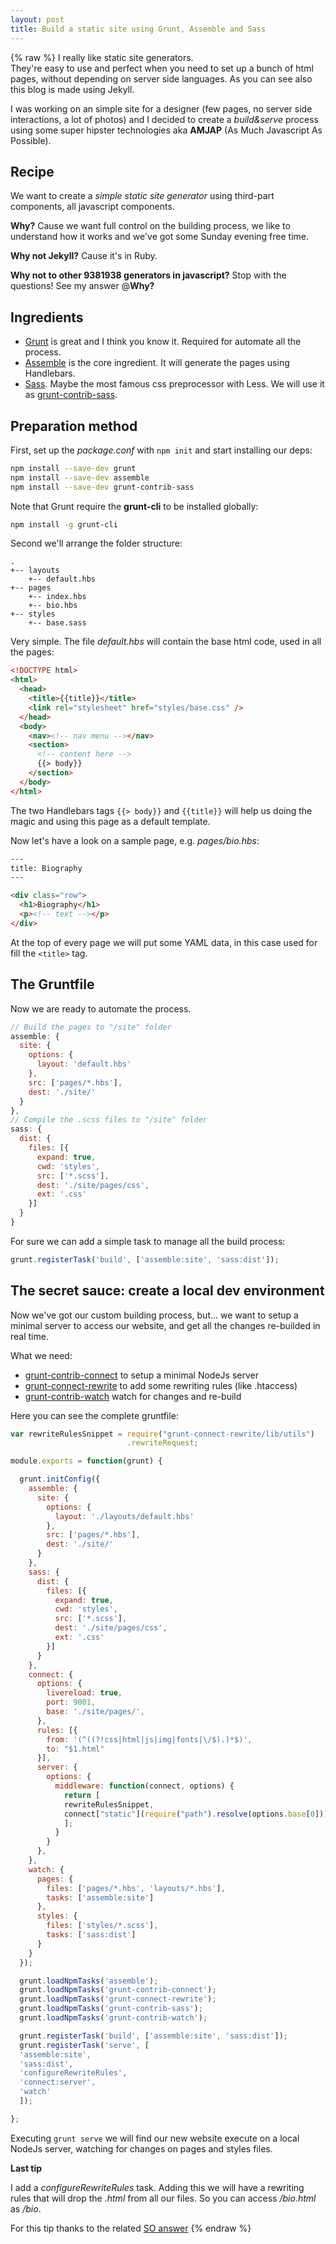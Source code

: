 ```yaml
---
layout: post
title: Build a static site using Grunt, Assemble and Sass
---
```


{% raw %}
I really like static site generators.  
They're easy to use and perfect when you need to set up a bunch of html pages,
without depending on server side languages.
As you can see also this blog is made using Jekyll.

I was working on an simple site for a designer (few pages, no server side
interactions, a lot of photos) and I decided to create a *build&serve*
process using some super hipster technologies aka **AMJAP** (As Much Javascript
As Possible).

## Recipe

We want to create a *simple static site generator* using third-part components, all javascript components.

**Why?** Cause we want full control on the building process, we like to understand how it works and we've got some Sunday evening free time.

**Why not Jekyll?** Cause it's in Ruby.

**Why not to other 9381938 generators in javascript?** Stop with the questions! See my answer @**Why?**

## Ingredients

+ [Grunt](http://gruntjs.com/) is great and I think you know it. Required for automate all the process.
+ [Assemble](http://assemble.io/) is the core ingredient. It will generate the pages using Handlebars.
+ [Sass](http://sass-lang.com/). Maybe the most famous css preprocessor with Less. We will use it as [grunt-contrib-sass](https://github.com/gruntjs/grunt-contrib-sass).


## Preparation method

First, set up the *package.conf* with ```npm init``` and start installing our deps:

```bash
npm install --save-dev grunt
npm install --save-dev assemble
npm install --save-dev grunt-contrib-sass
```

Note that Grunt require the **grunt-cli** to be installed globally:

```bash
npm install -g grunt-cli
```

Second we'll arrange the folder structure:

```
.
+-- layouts
    +-- default.hbs
+-- pages
    +-- index.hbs
    +-- bio.hbs
+-- styles
    +-- base.sass
```

Very simple. The file *default.hbs* will contain the base html code, used in all the pages:

``` html
<!DOCTYPE html>
<html>
  <head>
    <title>{{title}}</title>
    <link rel="stylesheet" href="styles/base.css" />
  </head>
  <body>
    <nav><!-- nav menu --></nav>
    <section>
      <!-- content here -->
      {{> body}}
    </section>
  </body>
</html>
```

The two Handlebars tags ```{{> body}}``` and ```{{title}}``` will help us doing the magic and using this page as a default template.

Now let's have a look on a sample page, e.g. *pages/bio.hbs*:

``` html
---
title: Biography
---

<div class="row">
  <h1>Biography</h1>
  <p><!-- text --></p>
</div>
```

At the top of every page we will put some YAML data, in this case used for fill the ```<title>```
tag.

## The Gruntfile

Now we are ready to automate the process.

``` javascript
// Build the pages to "/site" folder
assemble: {
  site: {
    options: {
      layout: 'default.hbs'
    },
    src: ['pages/*.hbs'],
    dest: './site/'
  }
},
// Compile the .scss files to "/site" folder
sass: {
  dist: {
    files: [{
      expand: true,
      cwd: 'styles',
      src: ['*.scss'],
      dest: './site/pages/css',
      ext: '.css'
    }]
  }
}
```

For sure we can add a simple task to manage all the build process:

``` javascript
grunt.registerTask('build', ['assemble:site', 'sass:dist']);
```

## The secret sauce: create a local dev environment

Now we've got our custom building process, but... we want to setup a minimal server
to access our website, and get all the changes re-builded in real time.

What we need:

+ [grunt-contrib-connect](https://github.com/gruntjs/grunt-contrib-connect) to setup a minimal NodeJs server
+ [grunt-connect-rewrite](https://www.npmjs.com/package/grunt-connect-rewrite) to add some rewriting rules (like .htaccess)
+ [grunt-contrib-watch](https://github.com/gruntjs/grunt-contrib-watch) watch for changes and re-build

Here you can see the complete gruntfile:

```javascript
var rewriteRulesSnippet = require("grunt-connect-rewrite/lib/utils")
                          .rewriteRequest;

module.exports = function(grunt) {

  grunt.initConfig({
    assemble: {
      site: {
        options: {
          layout: './layouts/default.hbs'
        },
        src: ['pages/*.hbs'],
        dest: './site/'
      }
    },
    sass: {
      dist: {
        files: [{
          expand: true,
          cwd: 'styles',
          src: ['*.scss'],
          dest: './site/pages/css',
          ext: '.css'
        }]
      }
    },
    connect: {
      options: {
        livereload: true,
        port: 9001,
        base: './site/pages/',
      },
      rules: [{
        from: '(^((?!css|html|js|img|fonts|\/$).)*$)',
        to: "$1.html"
      }],
      server: {
        options: {
          middleware: function(connect, options) {
            return [
            rewriteRulesSnippet,
            connect["static"](require("path").resolve(options.base[0]))
            ];
          }
        }
      },
    },
    watch: {
      pages: {
        files: ['pages/*.hbs', 'layouts/*.hbs'],
        tasks: ['assemble:site']
      },
      styles: {
        files: ['styles/*.scss'],
        tasks: ['sass:dist']
      }
    }
  });

  grunt.loadNpmTasks('assemble');
  grunt.loadNpmTasks('grunt-contrib-connect');
  grunt.loadNpmTasks('grunt-connect-rewrite');
  grunt.loadNpmTasks('grunt-contrib-sass');
  grunt.loadNpmTasks('grunt-contrib-watch');

  grunt.registerTask('build', ['assemble:site', 'sass:dist']);
  grunt.registerTask('serve', [
  'assemble:site',
  'sass:dist',
  'configureRewriteRules',
  'connect:server',
  'watch'
  ]);

};

```

Executing ```grunt serve``` we will find our new website execute on a local NodeJs
server, watching for changes on pages and styles files.

**Last tip**

I add a *configureRewriteRules* task. Adding this we will have a rewriting rules that will
drop the *.html* from all our files. So you can access */bio.html* as */bio*.

For this tip thanks to the related [SO answer](http://stackoverflow.com/questions/19422559/removing-file-extension-using-grunt-contrib-connect-and-grunt-connect-rewrite)
{% endraw %}
